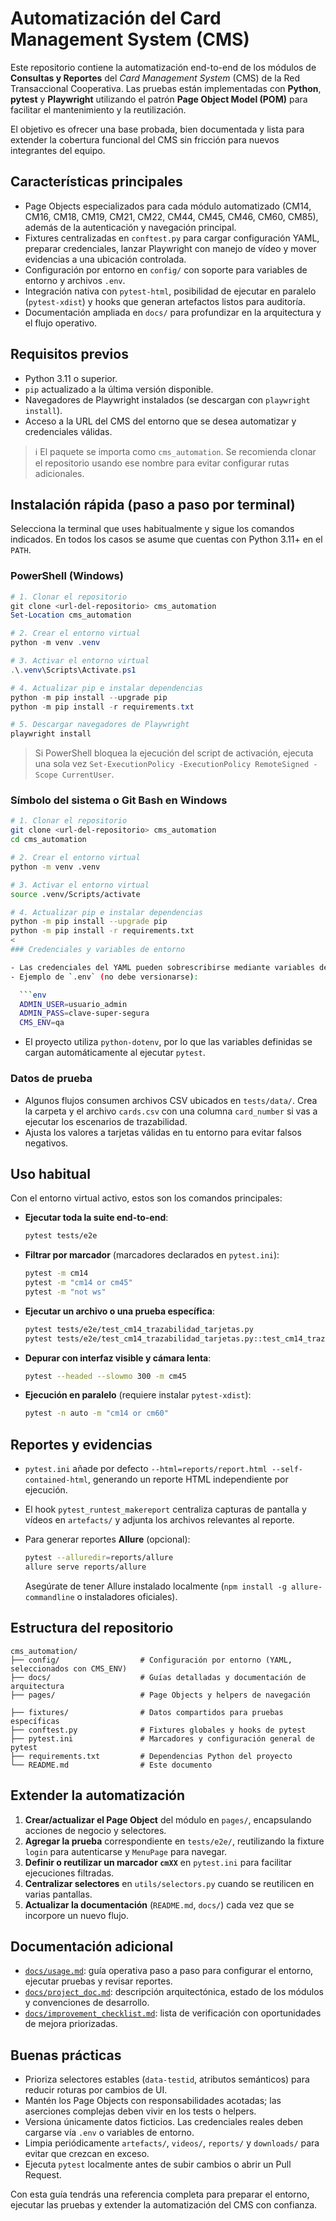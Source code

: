 # Automatización del Card Management System (CMS)

Este repositorio contiene la automatización end-to-end de los módulos de **Consultas y Reportes** del *Card Management System* (CMS) de la Red Transaccional Cooperativa. Las pruebas están implementadas con **Python**, **pytest** y **Playwright** utilizando el patrón **Page Object Model (POM)** para facilitar el mantenimiento y la reutilización.

El objetivo es ofrecer una base probada, bien documentada y lista para extender la cobertura funcional del CMS sin fricción para nuevos integrantes del equipo.

## Características principales

- Page Objects especializados para cada módulo automatizado (CM14, CM16, CM18, CM19, CM21, CM22, CM44, CM45, CM46, CM60, CM85), además de la autenticación y navegación principal.
- Fixtures centralizadas en `conftest.py` para cargar configuración YAML, preparar credenciales, lanzar Playwright con manejo de vídeo y mover evidencias a una ubicación controlada.
- Configuración por entorno en `config/` con soporte para variables de entorno y archivos `.env`.
- Integración nativa con `pytest-html`, posibilidad de ejecutar en paralelo (`pytest-xdist`) y hooks que generan artefactos listos para auditoría.
- Documentación ampliada en `docs/` para profundizar en la arquitectura y el flujo operativo.

## Requisitos previos

- Python 3.11 o superior.
- `pip` actualizado a la última versión disponible.
- Navegadores de Playwright instalados (se descargan con `playwright install`).
- Acceso a la URL del CMS del entorno que se desea automatizar y credenciales válidas.

> ℹ️ El paquete se importa como `cms_automation`. Se recomienda clonar el repositorio usando ese nombre para evitar configurar rutas adicionales.

## Instalación rápida (paso a paso por terminal)

Selecciona la terminal que uses habitualmente y sigue los comandos indicados. En todos los casos se asume que cuentas con Python 3.11+ en el `PATH`.

### PowerShell (Windows)

```powershell
# 1. Clonar el repositorio
git clone <url-del-repositorio> cms_automation
Set-Location cms_automation

# 2. Crear el entorno virtual
python -m venv .venv

# 3. Activar el entorno virtual
.\.venv\Scripts\Activate.ps1

# 4. Actualizar pip e instalar dependencias
python -m pip install --upgrade pip
python -m pip install -r requirements.txt

# 5. Descargar navegadores de Playwright
playwright install
```

> Si PowerShell bloquea la ejecución del script de activación, ejecuta una sola vez `Set-ExecutionPolicy -ExecutionPolicy RemoteSigned -Scope CurrentUser`.

### Símbolo del sistema o Git Bash en Windows

```bash
# 1. Clonar el repositorio
git clone <url-del-repositorio> cms_automation
cd cms_automation

# 2. Crear el entorno virtual
python -m venv .venv

# 3. Activar el entorno virtual
source .venv/Scripts/activate

# 4. Actualizar pip e instalar dependencias
python -m pip install --upgrade pip
python -m pip install -r requirements.txt
<
### Credenciales y variables de entorno

- Las credenciales del YAML pueden sobrescribirse mediante variables de entorno (`ADMIN_USER`, `ADMIN_PASS`, etc.) o un archivo `.env` en la raíz.
- Ejemplo de `.env` (no debe versionarse):

  ```env
  ADMIN_USER=usuario_admin
  ADMIN_PASS=clave-super-segura
  CMS_ENV=qa
  ```

- El proyecto utiliza `python-dotenv`, por lo que las variables definidas se cargan automáticamente al ejecutar `pytest`.

### Datos de prueba

- Algunos flujos consumen archivos CSV ubicados en `tests/data/`. Crea la carpeta y el archivo `cards.csv` con una columna `card_number` si vas a ejecutar los escenarios de trazabilidad.
- Ajusta los valores a tarjetas válidas en tu entorno para evitar falsos negativos.

## Uso habitual

Con el entorno virtual activo, estos son los comandos principales:

- **Ejecutar toda la suite end-to-end**:

  ```bash
  pytest tests/e2e
  ```

- **Filtrar por marcador** (marcadores declarados en `pytest.ini`):

  ```bash
  pytest -m cm14
  pytest -m "cm14 or cm45"
  pytest -m "not ws"
  ```

- **Ejecutar un archivo o una prueba específica**:

  ```bash
  pytest tests/e2e/test_cm14_trazabilidad_tarjetas.py
  pytest tests/e2e/test_cm14_trazabilidad_tarjetas.py::test_cm14_trazabilidad_tarjetas
  ```

- **Depurar con interfaz visible y cámara lenta**:

  ```bash
  pytest --headed --slowmo 300 -m cm45
  ```

- **Ejecución en paralelo** (requiere instalar `pytest-xdist`):

  ```bash
  pytest -n auto -m "cm14 or cm60"
  ```



## Reportes y evidencias

- `pytest.ini` añade por defecto `--html=reports/report.html --self-contained-html`, generando un reporte HTML independiente por ejecución.
- El hook `pytest_runtest_makereport` centraliza capturas de pantalla y vídeos en `artefacts/` y adjunta los archivos relevantes al reporte.
- Para generar reportes **Allure** (opcional):

  ```bash
  pytest --alluredir=reports/allure
  allure serve reports/allure
  ```

  Asegúrate de tener Allure instalado localmente (`npm install -g allure-commandline` o instaladores oficiales).

## Estructura del repositorio

```
cms_automation/
├── config/                  # Configuración por entorno (YAML, seleccionados con CMS_ENV)
├── docs/                    # Guías detalladas y documentación de arquitectura
├── pages/                   # Page Objects y helpers de navegación

├── fixtures/                # Datos compartidos para pruebas específicas
├── conftest.py              # Fixtures globales y hooks de pytest
├── pytest.ini               # Marcadores y configuración general de pytest
├── requirements.txt         # Dependencias Python del proyecto
└── README.md                # Este documento
```

## Extender la automatización

1. **Crear/actualizar el Page Object** del módulo en `pages/`, encapsulando acciones de negocio y selectores.
2. **Agregar la prueba** correspondiente en `tests/e2e/`, reutilizando la fixture `login` para autenticarse y `MenuPage` para navegar.
3. **Definir o reutilizar un marcador `cmXX`** en `pytest.ini` para facilitar ejecuciones filtradas.
4. **Centralizar selectores** en `utils/selectors.py` cuando se reutilicen en varias pantallas.
5. **Actualizar la documentación** (`README.md`, `docs/`) cada vez que se incorpore un nuevo flujo.

## Documentación adicional

- [`docs/usage.md`](docs/usage.md): guía operativa paso a paso para configurar el entorno, ejecutar pruebas y revisar reportes.
- [`docs/project_doc.md`](docs/project_doc.md): descripción arquitectónica, estado de los módulos y convenciones de desarrollo.
- [`docs/improvement_checklist.md`](docs/improvement_checklist.md): lista de verificación con oportunidades de mejora priorizadas.

## Buenas prácticas

- Prioriza selectores estables (`data-testid`, atributos semánticos) para reducir roturas por cambios de UI.
- Mantén los Page Objects con responsabilidades acotadas; las aserciones complejas deben vivir en los tests o helpers.
- Versiona únicamente datos ficticios. Las credenciales reales deben cargarse vía `.env` o variables de entorno.
- Limpia periódicamente `artefacts/`, `videos/`, `reports/` y `downloads/` para evitar que crezcan en exceso.
- Ejecuta `pytest` localmente antes de subir cambios o abrir un Pull Request.

Con esta guía tendrás una referencia completa para preparar el entorno, ejecutar las pruebas y extender la automatización del CMS con confianza.
